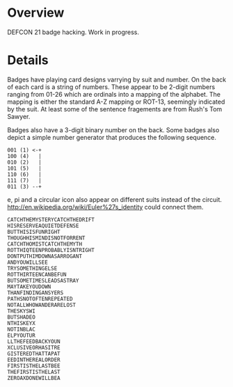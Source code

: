 Overview
========

DEFCON 21 badge hacking.  Work in progress.

Details
=======
Badges have playing card designs varrying by suit and number.  On the
back of each card is a string of numbers.  These appear to be 2-digit
numbers ranging from 01-26 which are ordinals into a mapping of
the alphabet.  The mapping is either the standard A-Z mapping or ROT-13,
seemingly indicated by the suit.  At least some of the sentence
fragements are from Rush's Tom Sawyer.

Badges also have a 3-digit binary number on the back.  Some badges also
depict a simple number generator that produces the following sequence.

    001 (1) <-+
    100 (4)   |
    010 (2)   |
    101 (5)   |
    110 (6)   |
    111 (7)   |
    011 (3) --+

e, pi and a circular icon also appear on different suits instead of the circuit.
http://en.wikipedia.org/wiki/Euler%27s_identity could connect them.

    CATCHTHEMYSTERYCATCHTHEDRIFT
    HISRESERVEAQUIETDEFENSE
    BUTTHISISFUNRIGHT
    THOUGHHISMINDISNOTFORRENT
    CATCHTHOMISTCATCHTHEMYTH
    ROTTHIQTEENPROBABLYISNTRIGHT
    DONTPUTHIMDOWNASARROGANT
    ANDYOUWILLSEE
    TRYSOMETHINGELSE
    ROTTHIRTEENCANBEFUN
    BUTSOMETIMESLEADSASTRAY
    MAYTAKEYOUDOWN
    THANFINDINGANSYERS
    PATHSNOTOFTENREPEATED
    NOTALLWHOWANDERARELOST
    THESKYSWI
    BUTSHADEO
    NTHISKEYX
    NOTINBLAC
    ELPYOUTUR
    LLTHEFEEDBACKYOUN
    XCLUSIVEORHASITRE
    GISTEREDTHATTAPAT
    EEDINTHEREALORDER
    FIRSTISTHELASTBEE
    THEFIRSTISTHELAST
    ZEROAXDONEWILLBEA
